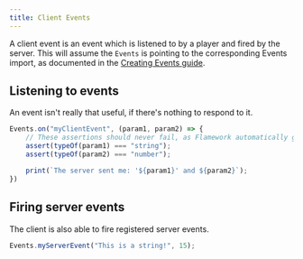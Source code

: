 ```yaml
---
title: Client Events
---
```

A client event is an event which is listened to by a player and fired by the server. This will assume the `Events` is pointing to the corresponding Events import, as documented in the [Creating Events guide](/docs/flamework/additional-modules/networking/creating-events).

## Listening to events
An event isn't really that useful, if there's nothing to respond to it.
```ts
Events.on("myClientEvent", (param1, param2) => {
	// These assertions should never fail, as Flamework automatically generated the correct type guards.
	assert(typeOf(param1) === "string");
	assert(typeOf(param2) === "number");

	print(`The server sent me: '${param1}' and ${param2}`);
})
```

## Firing server events
The client is also able to fire registered server events.
```ts
Events.myServerEvent("This is a string!", 15);
```
